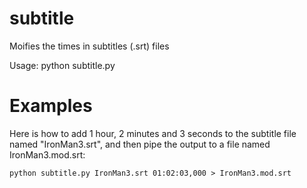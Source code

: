 subtitle
========

Moifies the times in subtitles (.srt) files

Usage:
python subtitle.py <NAME OF SRT FILE TO MODIFY> <TIME TO ADVANCE>

Examples
========
Here is how to add 1 hour, 2 minutes and 3 seconds to the subtitle file named "IronMan3.srt", and then pipe the output to a file named IronMan3.mod.srt:
```
python subtitle.py IronMan3.srt 01:02:03,000 > IronMan3.mod.srt
```


